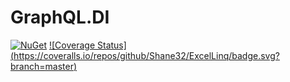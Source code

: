 # GraphQL.DI

[![NuGet](https://img.shields.io/nuget/v/Shane32.GraphQL.DI.svg)](https://www.nuget.org/packages/Shane32.GraphQL.DI) [![Coverage Status] (https://coveralls.io/repos/github/Shane32/ExcelLinq/badge.svg?branch=master)](https://coveralls.io/github/Shane32/ExcelLinq?branch=master)
